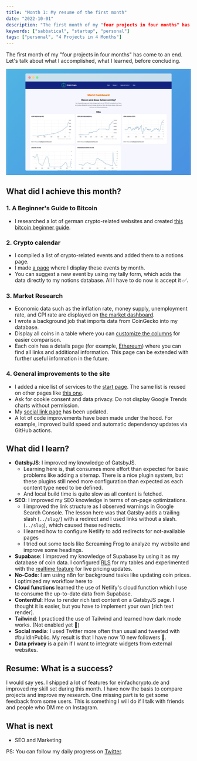 ```yaml
---
title: "Month 1: My resume of the first month"
date: "2022-10-01"
description: "The first month of my "four projects in four months" has come to an end. Let's talk about what I accomplished, what I learned, before concluding."
keywords: ["sabbatical", "startup", "personal"]
tags: ["personal", "4 Projects in 4 Months"]
---
```


The first month of my "four projects in four months" has come to an end. Let's talk about what I accomplished, what I learned, before concluding.

![einfachcrypto.de Market Dashboard](./assets/2022-10-01/einfachcrypto-market-dashboard.png)

## What did I achieve this month?

### 1. A Beginner's Guide to Bitcoin
- I researched a lot of german crypto-related websites and created [this bitcoin beginner guide](https://einfachcrypto.de/wissen/bitcoin-guide/).
  
### 2. Crypto calendar
- I compiled a list of crypto-related events and added them to a notions page.
- I made [a page](https://einfachcrypto.de/wissen/kalender/) where I display these events by month.
- You can suggest a new event by using my tally form, which adds the data directly to my notions database. All I have to do now is accept it ✅.

### 3. Market Research
- Economic data such as the inflation rate, money supply, unemployment rate, and CPI rate are displayed on [the market dashboard](https://einfachcrypto.de/dashboard/market-dashboard/).
- I wrote a background job that imports data from CoinGecko into my database.
- Display all coins in a table where you can [customize the columns](https://einfachcrypto.de/coins/) for easier comparison.
- Each coin has a details page (for example, [Ethereum](https://einfachcrypto.de/coins/ethereum/)) where you can find all links and additional information. This page can be extended with further useful information in the future.

### 4. General improvements to the site
- I added a nice list of services to the [start page](https://einfachcrypto.de/). The same list is reused on other pages like [this one](https://einfachcrypto.de/dashboard/).
- Ask for cookie consent and data privacy. Do not display Google Trends charts without permission.
- My [social link page](https://einfachcrypto.de/ig/) has been updated.
- A lot of code improvements have been made under the hood. For example, improved build speed and automatic dependency updates via GitHub actions.


## What did I learn?
- **GatsbyJS**: I improved my knowledge of GatsbyJS.
  - Learning here is, that consumes more effort than expected for basic problems like adding a sitemap. There is a nice plugin system, but these plugins still need more configuration than expected as each content type need to be defined.
  - And local build time is quite slow as all content is fetched.
- **SEO**: I improved my SEO knowledge in terms of on-page optimizations.
  - I improved the link structure as I observed warnings in Google Search Console. The lesson here was that Gatsby adds a trailing slash (`../slug/`) with a redirect and I used links without a slash. (`../slug`), which caused these redirects.
  - I learned how to configure Netlify to add redirects for not-available pages 
  - I tried out some tools like Screaming Frog to analyze my website and improve some headings.
- **Supabase**: I improved my knowledge of Supabase by using it as my database of coin data. I configured [RLS](https://supabase.com/docs/learn/auth-deep-dive/auth-row-level-security) for my tables and experimented with the [realtime feature](https://supabase.com/docs/guides/realtime) for live pricing updates. 
- **No-Code**: I am using n8n for background tasks like updating coin prices. I optimized my workflow here to  
- **Cloud functions** learned the use of Netlify's cloud function which I use to consume the up-to-date data from Supabase.
- **Contentful**: How to render rich text content on a GatsbyJS page. I thought it is easier, but you have to implement your own [rich text render].
- **Tailwind**: I practiced the use of Tailwind and learned how dark mode works. (Not enabled yet 🙂)
- **Social media**: I used Twitter more often than usual and tweeted with #buildInPublic. My result is that I have now 10 new followers 🎉.
- **Data privacy** is a pain if I want to integrate widgets from external websites. 

## Resume: What is a success?
I would say yes. I shipped a lot of features for einfachcrypto.de and improved my skill set during this month. I have now the basis to compare projects and improve my research. 
One missing part is to get some feedback from some users. This is something I will do if I talk with friends and people who DM me on Instagram.

## What is next
- SEO and Marketing

PS: You can follow my daily progress on [Twitter](https://twitter.com/m91michel).
